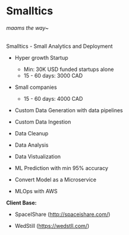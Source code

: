 # Smalltics
###### maams the way~


Smalltics - Small Analytics and Deployment

- Hyper growth Startup
    - Min: 30K USD funded startups alone
    - 15 - 60 days: 3000 CAD

- Small companies

    - 15 - 60 days: 4000 CAD

- Custom Data Generation with data pipelines

- Custom Data Ingestion

- Data Cleanup

- Data Analysis

- Data Vistualization

- ML Prediction with min 95% accuracy

- Convert Model as a Microservice

- MLOps with AWS

**Client Base:**

- SpaceIShare (<http://spaceishare.com/>)

- WedStill (<https://wedstll.com/>)